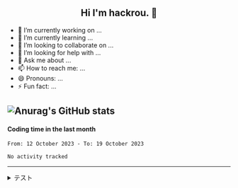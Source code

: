 <h2 align="center">Hi I'm hackrou. 👋</h2>

- 🔭 I’m currently working on ...
- 🌱 I’m currently learning ...
- 👯 I’m looking to collaborate on ...
- 🤔 I’m looking for help with ...
- 💬 Ask me about ...
- 📫 How to reach me: ...
- 😄 Pronouns: ...
- ⚡ Fun fact: ...

![Anurag's GitHub stats](https://github-readme-stats.vercel.app/api?username=Hayashikotarou&&show_icons=true&count_private=true&bg_color=303446&text_color=c6d0f5&icon_color=ca9ee6&title_color=81c8be)
---
#### Coding time in the last month

<!--START_SECTION:waka-->

```txt
From: 12 October 2023 - To: 19 October 2023

No activity tracked
```

<!--END_SECTION:waka-->

---
<details>
<summary>テスト</summary><div> 
  
  - aaa 
  - bbb 
  - ccc 
  
</div></details>
